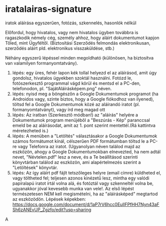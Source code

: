 # iratalairas-signature
iratok aláírása egyszerűen, fotózás, szkennelés, hasonlók nélkül

Előfordul, hogy hivatalos, vagy nem hivatalos ügyben továbbra is ragaszkodik némely cég, személy ahhoz, hogy aláírt dokumentumot kapjon Tőled, mint Ügyféltől. 
(Biztosítási Szerződés felmondás elektronikusan, szerződés aláírt pld. elektronikus visszaküldése, stb.)

Néhány egyszerű lépéssel minden megoldható (különösen, ha biztosítva van valamilyen formanyomtatvány).

1. lépés: egy üres, fehér lapon kék tollal helyezd el az aláírásod, amit úgy gondolsz, hivatalos ügyekben szoktál használni. Fotózd le, fotószerkesztő programmal vágd körül és mentsd el a PC-den, telefonodon, pl. "SajátAláírásképem.png" néven.
2. lépés: nyisd meg a böngészőn a Google Dokumentumok programot (ha Androidos vagy, szinte biztos, hogy a Google fiókodhoz van ilyened), töltsd fel a Google Dokumentumok közé az aláírandó iratot (pl. formanyomtatványt), vagy írd meg magad ott
3. lépés: Az iratban (Szerkesztő módban!) az "aláírás" helyére a Dokumentumok program menüjéből a "Beszúrás - Kép" paranccsal emeld be az aláírásodat, amit az 1. pont szerint mentettél.(Rá kattintva méretezheted is.)
4. lépés: A menüben a "Letöltés" választásakor a Google Dokumentumok számos formátumot kínál, célszerűen PDF formátumban töltsd le a PC-re vagy Telefonra az iratot. (Ugyanolyan néven találod majd az eszközön, ahogy a Google Dokumentumokban elnevezted, ha nem adtál nevet, "Névtelen.pdf" lesz a neve, és a Te beállításod szerinti könyvtárban találod az eszközön, ami alapértelmezés szerint a "Letöltések" könyvtár.
5. lépés: Az így aláírt pdf fájlt tetszőleges helyre (email címre) küldheted el, vagy töltheted fel; teljesen azonos kinézetű lesz, mintha egy valódi papíralapú iratot írtál volna alá, és fotóztál vagy szkenneltél volna be, ugyanakkor jóval kevesebb munka van vele!. Az első lépést természetesen NEM kell megismételni, ha az "aláírásképed" megtartod az eszközödön. 
Lépések képekben:
https://docs.google.com/document/d/1aP7rV6hcc0EullFPfHH7Nyn43aFSh6zANEvUP_Zgzfo/edit?usp=sharing


A

